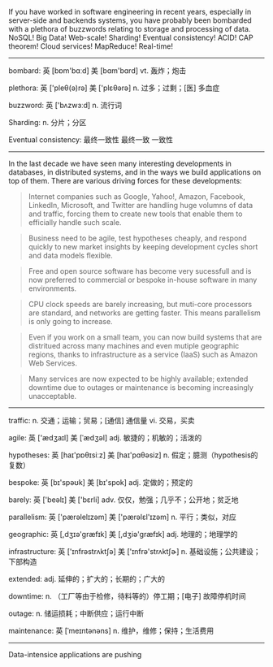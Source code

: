 If you have worked in software engineering in recent years, especially in server-side and backends systems, you have probably been bombarded with a plethora of buzzwords relating to storage and processing of data. NoSQL! Big Data! Web-scale! Sharding! Eventual consistency! ACID! CAP theorem! Cloud services! MapReduce! Real-time!

----
bombard: 英 [bɒm'bɑːd] 美 [bɑm'bɑrd] vt. 轰炸；炮击

plethora: 英 ['pleθ(ə)rə] 美 ['plɛθərə] n. 过多；过剩；[医] 多血症 

buzzword: 英 ['bʌzwɜːd] n. 流行词

Sharding: n. 分片；分区

Eventual consistency: 最终一致性  最终一致  一致性

----

In the last decade we have seen many interesting developments in databases, in distributed systems, and in the ways we build applications on top of them. There are various driving forces for these developments:

> Internet companies such as Google, Yahoo!, Amazon, Facebook, LinkedIn, Microsoft, and Twitter are handling huge volumns of data and traffic, forcing them to create new tools that enable them to efficially handle such scale.

> Business need to be agile, test hypotheses cheaply, and respond quickly to new market insights by keeping development cycles short and data models flexible.

> Free and open source software has become very sucessfull and is now preferred to commercial or bespoke in-house software in many environments.

> CPU clock speeds are barely increasing, but muti-core processors are standard, and networks are getting faster. This means parallelism is only going to increase.

> Even if you work on a small team, you can now build systems that are distritued across many machines and even mutiple geographic regions, thanks to infrastructure as a service (IaaS) such as Amazon Web Services.

> Many services are now expected to be highly available; extended downtime due to outages or maintenance is becoming increasingly unacceptable.

----

traffic: n. 交通；运输；贸易；[通信] 通信量 vi. 交易，买卖

agile: 英 ['ædʒaɪl] 美 [ˈædʒəl] adj. 敏捷的；机敏的；活泼的

hypotheses: 英 [haɪ'pɒθɪsiːz] 美 [haɪ'pɑθəsiz] n. 假定；臆测（hypothesis的复数）

bespoke: 英 [bɪ'spəʊk] 美 [bɪ'spok] adj. 定做的；预定的

barely: 英 ['beəlɪ] 美 ['bɛrli] adv. 仅仅，勉强；几乎不；公开地；贫乏地 

parallelism: 英 ['pærəlelɪzəm] 美 ['pærəlɛl'ɪzəm] n. 平行；类似，对应

geographic: 英 [,dʒɪə'græfɪk] 美 [,dʒiə'ɡræfɪk] adj. 地理的；地理学的

infrastructure: 英 ['ɪnfrəstrʌktʃə] 美 ['ɪnfrə'strʌktʃɚ] n. 基础设施；公共建设；下部构造

extended: adj. 延伸的；扩大的；长期的；广大的

downtime: n. （工厂等由于检修，待料等的）停工期；[电子] 故障停机时间

outage: n. 储运损耗；中断供应；运行中断

maintenance: 英 [ˈmeɪntənəns] n. 维护，维修；保持；生活费用

----

Data-intensice applications are pushing
